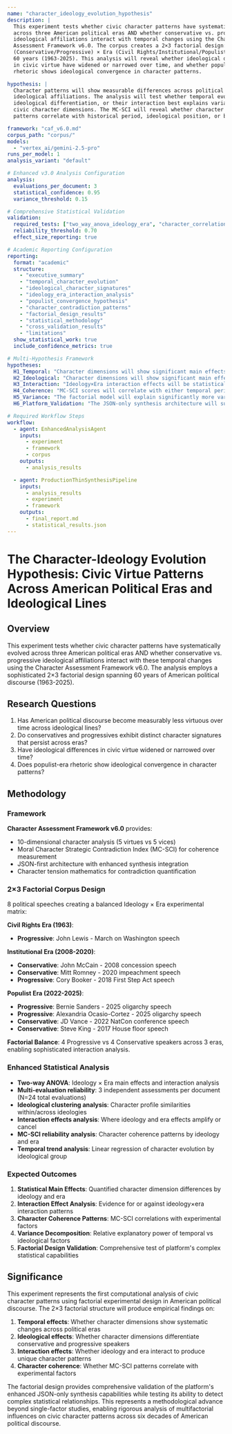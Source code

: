 ```yaml
---
name: "character_ideology_evolution_hypothesis"
description: |
  This experiment tests whether civic character patterns have systematically evolved 
  across three American political eras AND whether conservative vs. progressive 
  ideological affiliations interact with temporal changes using the Character 
  Assessment Framework v6.0. The corpus creates a 2×3 factorial design: Ideology 
  (Conservative/Progressive) × Era (Civil Rights/Institutional/Populist) spanning 
  60 years (1963-2025). This analysis will reveal whether ideological differences 
  in civic virtue have widened or narrowed over time, and whether populist-era 
  rhetoric shows ideological convergence in character patterns.

hypothesis: |
  Character patterns will show measurable differences across political eras and 
  ideological affiliations. The analysis will test whether temporal evolution, 
  ideological differentiation, or their interaction best explains variance in 
  civic character dimensions. The MC-SCI will reveal whether character coherence 
  patterns correlate with historical period, ideological position, or both.

framework: "caf_v6.0.md"
corpus_path: "corpus/"
models:
  - "vertex_ai/gemini-2.5-pro"
runs_per_model: 1
analysis_variant: "default"

# Enhanced v3.0 Analysis Configuration
analysis:
  evaluations_per_document: 3
  statistical_confidence: 0.95
  variance_threshold: 0.15

# Comprehensive Statistical Validation  
validation:
  required_tests: ["two_way_anova_ideology_era", "character_correlation_matrix", "mc_sci_reliability", "temporal_trend_analysis", "ideological_clustering_analysis", "interaction_effects_analysis"]
  reliability_threshold: 0.70
  effect_size_reporting: true

# Academic Reporting Configuration
reporting:
  format: "academic"
  structure:
    - "executive_summary"
    - "temporal_character_evolution"
    - "ideological_character_signatures"
    - "ideology_era_interaction_analysis"
    - "populist_convergence_hypothesis"
    - "character_contradiction_patterns"
    - "factorial_design_results"
    - "statistical_methodology"
    - "cross_validation_results"
    - "limitations"
  show_statistical_work: true
  include_confidence_metrics: true

# Multi-Hypothesis Framework
hypotheses:
  H1_Temporal: "Character dimensions will show significant main effects across the three political eras (Civil Rights, Institutional, Populist)"
  H2_Ideological: "Character dimensions will show significant main effects between conservative and progressive speakers"
  H3_Interaction: "Ideology×Era interaction effects will be statistically significant for at least three character dimensions"
  H4_Coherence: "MC-SCI scores will correlate with either temporal period, ideological position, or their interaction"
  H5_Variance: "The factorial model will explain significantly more variance than single-factor models"
  H6_Platform_Validation: "The JSON-only synthesis architecture will successfully process 2×3 factorial design with 10-dimensional character analysis"

# Required Workflow Steps
workflow:
  - agent: EnhancedAnalysisAgent
    inputs:
      - experiment
      - framework
      - corpus
    outputs:
      - analysis_results

  - agent: ProductionThinSynthesisPipeline
    inputs:
      - analysis_results
      - experiment
      - framework
    outputs:
      - final_report.md
      - statistical_results.json
---
```


# The Character-Ideology Evolution Hypothesis: Civic Virtue Patterns Across American Political Eras and Ideological Lines

## Overview

This experiment tests whether civic character patterns have systematically evolved across three American political eras AND whether conservative vs. progressive ideological affiliations interact with these temporal changes using the Character Assessment Framework v6.0. The analysis employs a sophisticated 2×3 factorial design spanning 60 years of American political discourse (1963-2025).

## Research Questions

1. Has American political discourse become measurably less virtuous over time across ideological lines?
2. Do conservatives and progressives exhibit distinct character signatures that persist across eras?
3. Have ideological differences in civic virtue widened or narrowed over time?
4. Does populist-era rhetoric show ideological convergence in character patterns?

## Methodology

### Framework
**Character Assessment Framework v6.0** provides:
- 10-dimensional character analysis (5 virtues vs 5 vices)
- Moral Character Strategic Contradiction Index (MC-SCI) for coherence measurement
- JSON-first architecture with enhanced synthesis integration
- Character tension mathematics for contradiction quantification

### 2×3 Factorial Corpus Design
8 political speeches creating a balanced Ideology × Era experimental matrix:

**Civil Rights Era (1963)**:
- **Progressive**: John Lewis - March on Washington speech

**Institutional Era (2008-2020)**:
- **Conservative**: John McCain - 2008 concession speech
- **Conservative**: Mitt Romney - 2020 impeachment speech  
- **Progressive**: Cory Booker - 2018 First Step Act speech

**Populist Era (2022-2025)**:
- **Progressive**: Bernie Sanders - 2025 oligarchy speech
- **Progressive**: Alexandria Ocasio-Cortez - 2025 oligarchy speech
- **Conservative**: JD Vance - 2022 NatCon conference speech
- **Conservative**: Steve King - 2017 House floor speech

**Factorial Balance**: 4 Progressive vs 4 Conservative speakers across 3 eras, enabling sophisticated interaction analysis.

### Enhanced Statistical Analysis
- **Two-way ANOVA**: Ideology × Era main effects and interaction analysis
- **Multi-evaluation reliability**: 3 independent assessments per document (N=24 total evaluations)
- **Ideological clustering analysis**: Character profile similarities within/across ideologies
- **Interaction effects analysis**: Where ideology and era effects amplify or cancel
- **MC-SCI reliability analysis**: Character coherence patterns by ideology and era
- **Temporal trend analysis**: Linear regression of character evolution by ideological group

### Expected Outcomes
1. **Statistical Main Effects**: Quantified character dimension differences by ideology and era
2. **Interaction Effect Analysis**: Evidence for or against ideology×era interaction patterns
3. **Character Coherence Patterns**: MC-SCI correlations with experimental factors
4. **Variance Decomposition**: Relative explanatory power of temporal vs ideological factors
5. **Factorial Design Validation**: Comprehensive test of platform's complex statistical capabilities

## Significance

This experiment represents the first computational analysis of civic character patterns using factorial experimental design in American political discourse. The 2×3 factorial structure will produce empirical findings on:

1. **Temporal effects**: Whether character dimensions show systematic changes across political eras
2. **Ideological effects**: Whether character dimensions differentiate conservative and progressive speakers  
3. **Interaction effects**: Whether ideology and era interact to produce unique character patterns
4. **Character coherence**: Whether MC-SCI patterns correlate with experimental factors

The factorial design provides comprehensive validation of the platform's enhanced JSON-only synthesis capabilities while testing its ability to detect complex statistical relationships. This represents a methodological advance beyond single-factor studies, enabling rigorous analysis of multifactorial influences on civic character patterns across six decades of American political discourse. 